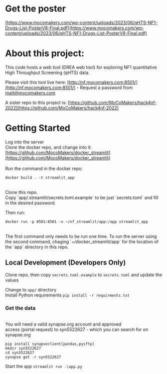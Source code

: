 # Get the poster
[https://www.mocomakers.com/wp-content/uploads/2023/06/qHTS-NF1-Drugs-List-PosterV8-Final.pdf](https://www.mocomakers.com/wp-content/uploads/2023/06/qHTS-NF1-Drugs-List-PosterV8-Final.pdf)

# About this project:
This code hosts a web tool (DREA web tool) for exploring NF1 quantitative High Throughput Screening (qHTS) data.

Please visit this tool live here:
[http://nf.mocomakers.com:8501/](http://nf.mocomakers.com:8501/) - Request a password from matt@mocomakers.com

A sister repo to this project is: [https://github.com/MoCoMakers/hack4nf-2022](https://github.com/MoCoMakers/hack4nf-2022)

# Getting Started
Log into the server<br>
Clone the docker repo, and change into it:<br>
[https://github.com/MocoMakers/docker_streamlit](https://github.com/MocoMakers/docker_streamlit)
<br><br>
Run the command in the docker repo:
```
docker build . -t streamlit_app
```
<br>
Clone this repo.<br>
Copy `app/.streamlit/secrets.toml.example` to be just `secrets.toml` and fill in the desired password.

Then run:<br>
```
docker run -p 8501:8501 -v ~/nf_streamlit/app:/app streamlit_app
```
<br>
The first command only needs to be run one time. To run the server using the second command, chaging `~/docker_streamlit/app` for the location of the `app` directory in this repo.

## Local Development (Developers Only)
Clone repo, then copy `secrets.toml.example` to `secrets.toml` and update the values

Change to `app/` directory<br>
Install Python requirements `pip install -r requirments.txt`<br>
### Get the data
<br>You will need a valid synapse.org account and approved
<br>access (portal request) to syn5522627 - which you can search for on synapse.org   

```
pip install synapseclient[pandas,pysftp]
mkdir syn5522627
cd syn5522627
synapse get -r syn5522627
```
Start the app `streamlit run .\app.py`
